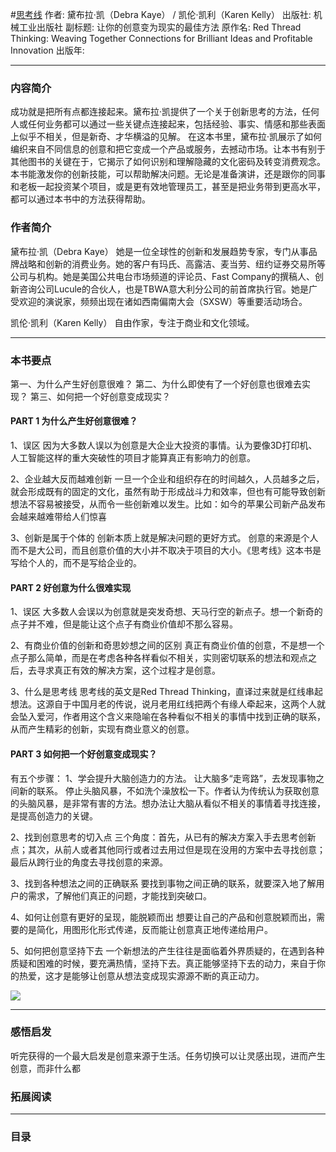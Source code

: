 #[思考线](https://book.douban.com/subject/26704104/)
作者: 黛布拉·凯（Debra Kaye） / 凯伦·凯利（Karen Kelly）
出版社: 机械工业出版社
副标题: 让你的创意变为现实的最佳方法
原作名: Red Thread Thinking: Weaving Together Connections for Brilliant Ideas and Profitable Innovation
出版年: 
***
### 内容简介 
成功就是把所有点都连接起来。黛布拉·凯提供了一个关于创新思考的方法，任何人或任何业务都可以通过一些关键点连接起来，包括经验、事实、情感和那些表面上似乎不相关，但是新奇、才华横溢的见解。
在这本书里，黛布拉·凯展示了如何编织来自不同信息的创意和把它变成一个产品或服务，去撼动市场。让本书有别于其他图书的关键在于，它揭示了如何识别和理解隐藏的文化密码及转变消费观念。本书能激发你的创新技能，可以帮助解决问题。无论是准备演讲，还是跟你的同事和老板一起投资某个项目，或是更有效地管理员工，甚至是把业务带到更高水平，都可以通过本书中的方法获得帮助。

### 作者简介 
黛布拉·凯（Debra Kaye）
她是一位全球性的创新和发展趋势专家，专门从事品牌战略和创新的消费业务。她的客户有玛氏、高露洁、麦当劳、纽约证券交易所等公司与机构。她是美国公共电台市场频道的评论员、Fast Company的撰稿人、创新咨询公司Lucule的合伙人，也是TBWA意大利分公司的前首席执行官。她是广受欢迎的演说家，频频出现在诸如西南偏南大会（SXSW）等重要活动场合。

凯伦·凯利（Karen Kelly）
自由作家，专注于商业和文化领域。
***
### 本书要点
第一、为什么产生好创意很难？
第二、为什么即使有了一个好创意也很难去实现？
第三、如何把一个好创意变成现实？

#### PART 1 为什么产生好创意很难？
1、误区
因为大多数人误以为创意是大企业大投资的事情。认为要像3D打印机、人工智能这样的重大突破性的项目才能算真正有影响力的创意。

2、企业越大反而越难创新
一旦一个企业和组织存在的时间越久，人员越多之后，就会形成既有的固定的文化，虽然有助于形成战斗力和效率，但也有可能导致创新想法不容易被接受，从而令一些创新难以发生。比如：如今的苹果公司新产品发布会越来越难带给人们惊喜

3、创新是属于个体的
创新本质上就是解决问题的更好方式。
创意的来源是个人而不是大公司，而且创意价值的大小并不取决于项目的大小。《思考线》这本书是写给个人的，而不是写给企业的。    

#### PART 2 好创意为什么很难实现
1、误区
大多数人会误以为创意就是突发奇想、天马行空的新点子。想一个新奇的点子并不难，但是能让这个点子有商业价值却不那么容易。

2、有商业价值的创新和奇思妙想之间的区别
真正有商业价值的创意，不是想一个点子那么简单，而是在考虑各种各样看似不相关，实则密切联系的想法和观点之后，去寻求真正有效的解决方案，这个过程才是创意。

3、什么是思考线
思考线的英文是Red Thread Thinking，直译过来就是红线串起想法。这源自于中国月老的传说，说月老用红线把两个有缘人牵起来，这两个人就会坠入爱河，作者用这个含义来隐喻在各种看似不相关的事情中找到正确的联系，从而产生精彩的创新，实现有商业意义的创意。

#### PART 3 如何把一个好创意变成现实？
有五个步骤：
1、学会提升大脑创造力的方法。
让大脑多“走弯路”，去发现事物之间新的联系。
停止头脑风暴，不如洗个澡放松一下。作者认为传统认为获取创意的头脑风暴，是非常有害的方法。想办法让大脑从看似不相关的事情着寻找连接，是提高创造力的关键。

2、找到创意思考的切入点
三个角度：首先，从已有的解决方案入手去思考创新点；其次，从前人或者其他同行或者过去用过但是现在没用的方案中去寻找创意；最后从跨行业的角度去寻找创意的来源。

3、找到各种想法之间的正确联系
要找到事物之间正确的联系，就要深入地了解用户的需求，了解他们真正的问题，才能找到突破口。

4、如何让创意有更好的呈现，能脱颖而出
想要让自己的产品和创意脱颖而出，需要的是简化，用图形化形式传递，反而能让创意真正地传递给用户。

5、如何把创意坚持下去
一个新想法的产生往往是面临着外界质疑的，在遇到各种质疑和困难的时候，要充满热情，坚持下去。真正能够坚持下去的动力，来自于你的热爱，这才是能够让创意从想法变成现实源源不断的真正动力。    

![](./_image/2017-06-16-06-04-51.jpg)
***
### 感悟启发
听完获得的一个最大启发是创意来源于生活。任务切换可以让灵感出现，进而产生创意，而非什么都

### 拓展阅读
***
### 目录

